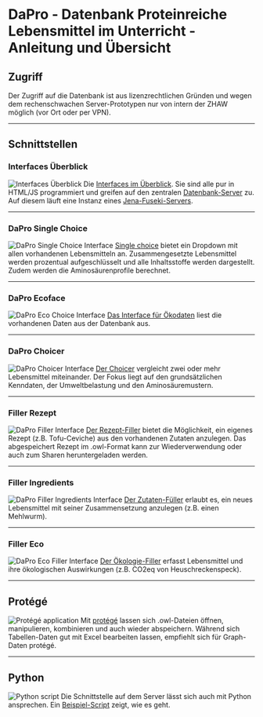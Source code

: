 # DaPro - Datenbank Proteinreiche Lebensmittel im Unterricht - Anleitung und Übersicht

## Zugriff
Der Zugriff auf die Datenbank ist aus lizenzrechtlichen Gründen und wegen dem rechenschwachen Server-Prototypen nur von intern der ZHAW möglich (vor Ort oder per VPN).

---

## Schnittstellen

### Interfaces Überblick
![Interfaces Überblick](./index.PNG)
Die [Interfaces im Überblick](http://microserver.zhaw.ch:3030/interface/index.htm). Sie sind alle pur in HTML/JS programmiert und greifen auf den zentralen [Datenbank-Server](http://microserver.zhaw.ch:3030) zu. Auf diesem läuft eine Instanz eines [Jena-Fuseki-Servers](https://jena.apache.org/documentation/fuseki2/).

<div class="page"></div>

---

### DaPro Single Choice
![DaPro Single Choice Interface](./interface.PNG)
[Single choice](http://microserver.zhaw.ch:3030/interface/interface.htm) bietet ein Dropdown mit allen vorhandenen Lebensmitteln an. Zusammengesetzte Lebensmittel werden prozentual aufgeschlüsselt und alle Inhaltsstoffe werden dargestellt. Zudem werden die Aminosäurenprofile berechnet.

<div class="page"></div>

---

### DaPro Ecoface
![DaPro Eco Choice Interface](./ecoface.PNG)
[Das Interface für Ökodaten](http://microserver.zhaw.ch:3030/interface/ecoface.htm) liest die vorhandenen Daten aus der Datenbank aus.

<div class="page"></div>

---

### DaPro Choicer
![DaPro Choicer Interface](./choicer.PNG)
[Der Choicer](http://microserver.zhaw.ch:3030/interface/choicer.htm) vergleicht zwei oder mehr Lebensmittel miteinander. Der Fokus liegt auf den grundsätzlichen Kenndaten, der Umweltbelastung und den Aminosäuremustern.

<div class="page"></div>

---

### Filler Rezept
![DaPro Filler Interface](./filler.PNG)
[Der Rezept-Filler](http://microserver.zhaw.ch:3030/interface/filler.htm) bietet die Möglichkeit, ein eigenes Rezept (z.B. Tofu-Ceviche) aus den vorhandenen Zutaten anzulegen. Das abgespeichert Rezept im .owl-Format kann zur Wiederverwendung oder auch zum Sharen heruntergeladen werden.

<div class="page"></div>

---

### Filler Ingredients
![DaPro Filler Ingredients Interface](./filler_ingredients.PNG)
[Der Zutaten-Füller](http://microserver.zhaw.ch:3030/interface/filler_ingredients.htm) erlaubt es, ein neues Lebensmittel mit seiner Zusammensetzung anzulegen (z.B. einen Mehlwurm).

<div class="page"></div>

---

### Filler Eco
![DaPro Eco Filler Interface](./filler_eco.PNG)
[Der Ökologie-Filler](http://microserver.zhaw.ch:3030/interface/filler_eco.htm) erfasst Lebensmittel und ihre ökologischen Auswirkungen (z.B. CO2eq von Heuschreckenspeck).

<div class="page"></div>

---

## Protégé
![Protégé application](./protege.PNG)
Mit [protégé](https://protege.stanford.edu/) lassen sich .owl-Dateien öffnen, manipulieren, kombinieren und auch wieder abspeichern. Während sich Tabellen-Daten gut mit Excel bearbeiten lassen, empfiehlt sich für Graph-Daten protégé.

<div class="page"></div>

---

## Python
![Python script](./python.PNG)
Die Schnittstelle auf dem Server lässt sich auch mit Python ansprechen. Ein [Beispiel-Script](./demo_inhaltstoffe.py) zeigt, wie es geht.